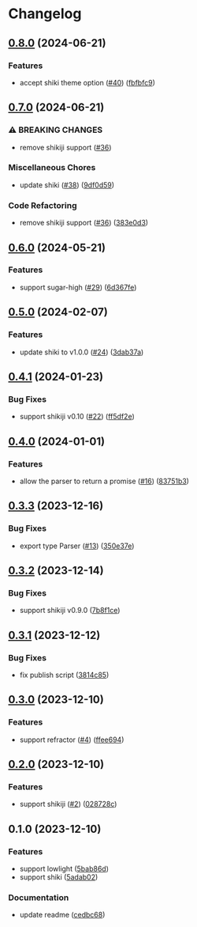# Changelog

## [0.8.0](https://github.com/ocavue/prosemirror-highlight/compare/v0.7.0...v0.8.0) (2024-06-21)


### Features

* accept shiki theme option ([#40](https://github.com/ocavue/prosemirror-highlight/issues/40)) ([fbfbfc9](https://github.com/ocavue/prosemirror-highlight/commit/fbfbfc9df48ac1bc8bdca2831f468ad77d658619))

## [0.7.0](https://github.com/ocavue/prosemirror-highlight/compare/v0.6.0...v0.7.0) (2024-06-21)


### ⚠ BREAKING CHANGES

* remove shikiji support ([#36](https://github.com/ocavue/prosemirror-highlight/issues/36))

### Miscellaneous Chores

* update shiki ([#38](https://github.com/ocavue/prosemirror-highlight/issues/38)) ([9df0d59](https://github.com/ocavue/prosemirror-highlight/commit/9df0d5934616cd82e3d26ea26ac7f77923fff347))


### Code Refactoring

* remove shikiji support ([#36](https://github.com/ocavue/prosemirror-highlight/issues/36)) ([383e0d3](https://github.com/ocavue/prosemirror-highlight/commit/383e0d3e8f182c1ae988e545f40c23c5969e5b6c))

## [0.6.0](https://github.com/ocavue/prosemirror-highlight/compare/v0.5.0...v0.6.0) (2024-05-21)


### Features

* support sugar-high ([#29](https://github.com/ocavue/prosemirror-highlight/issues/29)) ([6d367fe](https://github.com/ocavue/prosemirror-highlight/commit/6d367fe350fdf0b9a0e342276a7caa8fcede9f61))

## [0.5.0](https://github.com/ocavue/prosemirror-highlight/compare/v0.4.1...v0.5.0) (2024-02-07)


### Features

* update shiki to v1.0.0 ([#24](https://github.com/ocavue/prosemirror-highlight/issues/24)) ([3dab37a](https://github.com/ocavue/prosemirror-highlight/commit/3dab37a41feb1e07be639cd348f5606561de63fe))

## [0.4.1](https://github.com/ocavue/prosemirror-highlight/compare/v0.4.0...v0.4.1) (2024-01-23)


### Bug Fixes

* support shikiji v0.10 ([#22](https://github.com/ocavue/prosemirror-highlight/issues/22)) ([ff5df2e](https://github.com/ocavue/prosemirror-highlight/commit/ff5df2e6b3033e2928e68ac3e822d908a62f801c))

## [0.4.0](https://github.com/ocavue/prosemirror-highlight/compare/v0.3.3...v0.4.0) (2024-01-01)


### Features

* allow the parser to return a promise ([#16](https://github.com/ocavue/prosemirror-highlight/issues/16)) ([83751b3](https://github.com/ocavue/prosemirror-highlight/commit/83751b33c35db0ce78ea95299048ef389a9c9324))

## [0.3.3](https://github.com/ocavue/prosemirror-highlight/compare/v0.3.2...v0.3.3) (2023-12-16)


### Bug Fixes

* export type Parser ([#13](https://github.com/ocavue/prosemirror-highlight/issues/13)) ([350e37e](https://github.com/ocavue/prosemirror-highlight/commit/350e37eb0db49dcc1f75704553500823facdebf4))

## [0.3.2](https://github.com/ocavue/prosemirror-highlight/compare/v0.3.1...v0.3.2) (2023-12-14)


### Bug Fixes

* support shikiji v0.9.0 ([7b8f1ce](https://github.com/ocavue/prosemirror-highlight/commit/7b8f1ce1dca760e3657b6e7fc9eba4df172aed47))

## [0.3.1](https://github.com/ocavue/prosemirror-highlight/compare/v0.3.0...v0.3.1) (2023-12-12)


### Bug Fixes

* fix publish script ([3814c85](https://github.com/ocavue/prosemirror-highlight/commit/3814c8503f73de91a78e9577142b827e493f3b56))

## [0.3.0](https://github.com/ocavue/prosemirror-highlight/compare/v0.2.0...v0.3.0) (2023-12-10)


### Features

* support refractor ([#4](https://github.com/ocavue/prosemirror-highlight/issues/4)) ([ffee694](https://github.com/ocavue/prosemirror-highlight/commit/ffee694e0113bfe14a6f1dc05d0cbc5fcf679b9d))

## [0.2.0](https://github.com/ocavue/prosemirror-highlight/compare/v0.1.0...v0.2.0) (2023-12-10)


### Features

* support shikiji ([#2](https://github.com/ocavue/prosemirror-highlight/issues/2)) ([028728c](https://github.com/ocavue/prosemirror-highlight/commit/028728c70835adcd18b36e6e43fe4e736d8b3fcd))

## 0.1.0 (2023-12-10)


### Features

* support lowlight ([5bab86d](https://github.com/ocavue/prosemirror-highlight/commit/5bab86d6589fb879e94f4419e7ac813fe44589b1))
* support shiki ([5adab02](https://github.com/ocavue/prosemirror-highlight/commit/5adab02178134a1e32d6860554e2913bacc615f8))


### Documentation

* update readme ([cedbc68](https://github.com/ocavue/prosemirror-highlight/commit/cedbc68e1e090a53693aecb21d9c3145cf9dbd73))
